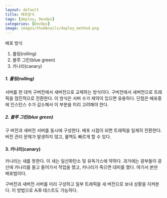 ```yaml
---
layout: default
title: 배포방식
tags: [deploy, DevOps]
categories: [DevOps]
image: images/thumbnails/deploy_method.png
---
```


배포 방식

1. 롤링(rolling)
2. 블루 그린(blue green) 
3. 카나리(canary)



##### 1. 롤링(rolling)

서버를 한 대씩 구버전에서 새버전으로 교체하는 방식이다. 구버전에서 새버전으로 트래픽을 점진적으로 전환한다. 이 방식은 서버 수가 제약이 있으면 유용하다. 단점은 배포중에 인스턴스 수가 감소해서 이 부분을 미리 고려해야 한다. 



##### 2. 블루 그린(blue green)

구 버전과 새버전 서버를 동시에 구성한다. 배포 시점이 되면 트래픽을 일제히 전환한다. 버전 관리 문제가 발생하지 않고, 롤백도 빠르게 할 수 있다.



#### 3. 카나리(canary)

카나리는 새를 뜻한다. 이 새는 일산화탄소 및 유독가스에 약하다. 과거에는 광부들이 광산에 카나리를 들고 들어가서 작업을 했고, 카나리가 죽으면 대피를 했다. 여기서 본딴 배포법이다.

구버전과 새버전 서버를 미리 구성하고 일부 트래픽을 새 버전으로 보내 상황을 지켜본다. 이 방법으로 A/B 테스트도 가능하다. 




